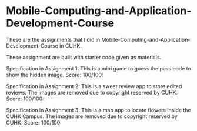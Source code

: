 # Mobile-Computing-and-Application-Development-Course
These are the assignments that I did in Mobile-Computing-and-Application-Development-Course in CUHK.

These assignment are built with starter code given as materials.

Specification in Assignment 1:
This is a mini game to guess the pass code to show the hidden image.
Score: 100/100:

Specification in Assignment 2:
This is a sweet review app to store edited reviews.
The images are removed due to copyright reserved by CUHK.
Score: 100/100:

Specification in Assignment 3:
This is a map app to locate flowers inside the CUHK Campus.
The images are removed due to copyright reserved by CUHK.
Score: 100/100:
